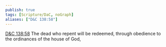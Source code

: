 ```yaml
---
publish: true
tags: [Scripture/DaC, noGraph]
aliases: ["D&C 138:58"]
---
```

[D&C 138:58](https://churchofjesuschrist.org/study/scriptures/dc-testament/dc/138?lang=eng&id=p58#p58) The dead who repent will be redeemed, through obedience to the ordinances of the house of God,
